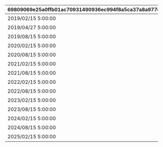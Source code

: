 |69809069e25a0ffb01ac70931490936ec994f8a5ca37a8a977e1f8e4faad01ba|52afdbc907d040f2b818b7774b9ac417135380ff27e2a98a0e0e6db0c48e3094|b51a683e9cf2d4282d40b7986629624a6816a8613df6c9dce1ae15e014d264f4|4fe64e2a1487a78f7ba69206bbbb58b2e1972a96984badb1739e67b1fbc7a0cd|
| --- | --- | --- | --- |
|2019/02/15 5:00:00|1st Anniversary スペシャルログインボーナス|10000|2019/03/01 4:59:59|
|2019/04/27 5:00:00|GW スペシャルログインボーナス|10001|2019/05/07 4:59:59|
|2019/08/15 5:00:00|1.5Year Anniversary スペシャルログインボーナス|10002|2019/09/01 4:59:59|
|2020/02/15 5:00:00|2nd Anniversary スペシャルログインボーナス|10003|2020/03/01 4:59:59|
|2020/08/15 5:00:00|2.5 Year Anniversary スペシャルログインボーナス|10004|2020/09/01 4:59:59|
|2021/02/15 5:00:00|3rd Anniversary スペシャルログインボーナス|10005|2021/03/01 4:59:59|
|2021/08/15 5:00:00|3.5 Year Anniversary スペシャルログインボーナス|10006|2021/09/01 4:59:59|
|2022/02/15 5:00:00|4th Anniversary スペシャルログインボーナス|10007|2022/03/01 4:59:59|
|2022/08/15 5:00:00|4.5 Year Anniversary スペシャルログインボーナス|10008|2022/09/01 4:59:59|
|2023/02/15 5:00:00|5th Anniversary スペシャルログインボーナス|10009|2023/03/01 4:59:59|
|2023/08/15 5:00:00|5.5 Year Anniversary スペシャルログインボーナス|10010|2023/09/01 4:59:59|
|2024/02/15 5:00:00|6th Anniversary スペシャルログインボーナス|10011|2024/03/01 4:59:59|
|2024/08/15 5:00:00|6.5 Year Anniversary スペシャルログインボーナス|10012|2024/09/01 4:59:59|
|2025/02/15 5:00:00|7th Year Anniversary スペシャルログインボーナス|10013|2025/03/01 4:59:59|